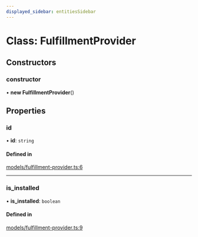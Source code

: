 ```yaml
---
displayed_sidebar: entitiesSidebar
---
```


# Class: FulfillmentProvider

## Constructors

### constructor

• **new FulfillmentProvider**()

## Properties

### id

• **id**: `string`

#### Defined in

[models/fulfillment-provider.ts:6](https://github.com/medusajs/medusa/blob/aada5327e/packages/medusa/src/models/fulfillment-provider.ts#L6)

___

### is\_installed

• **is\_installed**: `boolean`

#### Defined in

[models/fulfillment-provider.ts:9](https://github.com/medusajs/medusa/blob/aada5327e/packages/medusa/src/models/fulfillment-provider.ts#L9)
